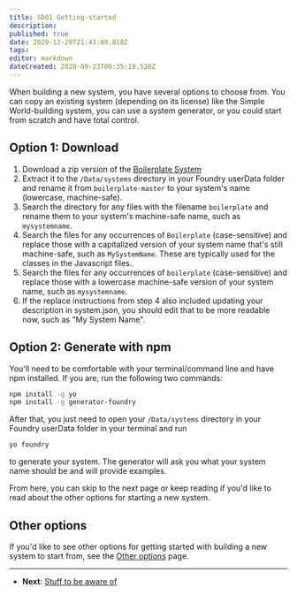 ```yaml
---
title: SD01 Getting-started
description: 
published: true
date: 2020-12-20T21:43:09.818Z
tags: 
editor: markdown
dateCreated: 2020-09-23T00:35:18.520Z
---
```


When building a new system, you have several options to choose from. You can copy an existing system (depending on its license) like the Simple World-building system, you can use a system generator, or you could start from scratch and have total control.

## Option 1: Download

1. Download a zip version of the [Boilerplate System](https://gitlab.com/asacolips-projects/foundry-mods/boilerplate/-/archive/master/boilerplate-master.zip)
2. Extract it to the <!-- {% raw %} -->`/Data/systems`<!-- {% endraw %} --> directory in your Foundry userData folder and rename it from <!-- {% raw %} -->`boilerplate-master`<!-- {% endraw %} --> to your system's name (lowercase, machine-safe).
3. Search the directory for any files with the filename <!-- {% raw %} -->`boilerplate`<!-- {% endraw %} --> and rename them to your system's machine-safe name, such as <!-- {% raw %} -->`mysystemname`<!-- {% endraw %} -->.
4. Search the files for any occurrences of <!-- {% raw %} -->`Boilerplate`<!-- {% endraw %} --> (case-sensitive) and replace those with a capitalized version of your system name that's still machine-safe, such as <!-- {% raw %} -->`MySystemName`<!-- {% endraw %} -->. These are typically used for the classes in the Javascript files.
5. Search the files for any occurrences of <!-- {% raw %} -->`boilerplate`<!-- {% endraw %} --> (case-sensitive) and replace those with a lowercase machine-safe version of your system name, such as <!-- {% raw %} -->`mysystemname`<!-- {% endraw %} -->.
6. If the replace instructions from step 4 also included updating your description in system.json, you should edit that to be more readable now, such as "My System Name".

## Option 2:  Generate with npm

You'll need to be comfortable with your terminal/command line and have npm installed. If you are, run the following two commands:

<!--- {% raw %} --->

```bash
npm install -g yo
npm install -g generator-foundry
```

<!--- {% endraw %} --->

After that, you just need to open your <!-- {% raw %} -->`/Data/systems`<!-- {% endraw %} --> directory in your Foundry userData folder in your terminal and run

<!--- {% raw %} --->

```bash
yo foundry
```

<!--- {% endraw %} --->
to generate your system. The generator will ask you what your system name should be and will provide examples.


From here, you can skip to the next page or keep reading if you'd like to read about the other options for starting a new system.

## Other options

If you'd like to see other options for getting started with building a new system to start from, see the [Other options](https://foundryvtt.wiki/en/development/guides/SD-tutorial/SD012-Other-options) page.

---

* **Next**: [Stuff to be aware of](https://foundryvtt.wiki/en/development/guides/SD-tutorial/SD02-Stuff-to-be-aware-of)